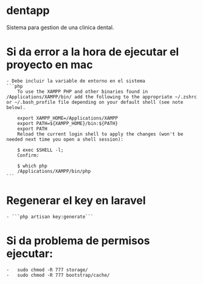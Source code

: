 # dentapp
Sistema para gestion de una clinica dental.


# Si da error a la hora de ejecutar el proyecto en mac
    - Debe incluir la variable de entorno en el sistema
    ```php
        To use the XAMPP PHP and other binaries found in /Applications/XAMPP/bin/ add the following to the appropriate ~/.zshrc or ~/.bash_profile file depending on your default shell (see note below).

        export XAMPP_HOME=/Applications/XAMPP
        export PATH=${XAMPP_HOME}/bin:${PATH}
        export PATH
        Reload the current login shell to apply the changes (won't be needed next time you open a shell session):

        $ exec $SHELL -l;
        Confirm:

        $ which php
        /Applications/XAMPP/bin/php
    ```
# Regenerar el key en laravel
    - ```php artisan key:generate```
# Si da problema de permisos ejecutar:
    -   sudo chmod -R 777 storage/
    -   sudo chmod -R 777 bootstrap/cache/